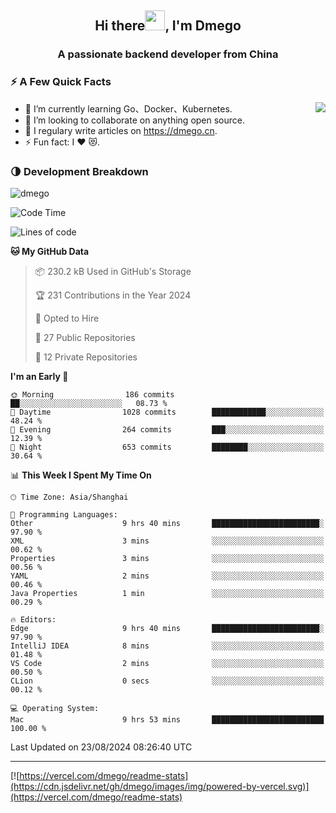 <h2 align="center">Hi there<img src="https://cdn.jsdelivr.net/gh/dmego/images/img/Hi.gif" height="32" />, I'm Dmego </h2>
<h3 align="center">A passionate backend developer from China</h3>

### ⚡️ A Few Quick Facts

<img align="right" src="https://readme-stats-dmego.vercel.app/api?username=dmego&show_icons=true&icon_color=1573B3&hide_title=true&text_color=718096&bg_color=00000000&hide_border=true"/>

<ul>
    <li> 🌱 I’m currently learning Go、Docker、Kubernetes.</li>
    <li> 👯 I’m looking to collaborate on anything open source.</li>
    <li> 📝 I regulary write articles on <a href="https://dmego.cn">https://dmego.cn</a>.</li>
    <li> ⚡ Fun fact: I ❤️ 😻.</li>
</ul>

### 🌗 Development Breakdown

<img src="https://komarev.com/ghpvc/?username=dmego" alt="dmego" />

<!--START_SECTION:waka-->
![Code Time](http://img.shields.io/badge/Code%20Time-2%2C898%20hrs%203%20mins-blue)

![Lines of code](https://img.shields.io/badge/From%20Hello%20World%20I%27ve%20Written-688.3%20thousand%20lines%20of%20code-blue)

**🐱 My GitHub Data** 

> 📦 230.2 kB Used in GitHub's Storage 
 > 
> 🏆 231 Contributions in the Year 2024
 > 
> 💼 Opted to Hire
 > 
> 📜 27 Public Repositories 
 > 
> 🔑 12 Private Repositories 
 > 
**I'm an Early 🐤** 

```text
🌞 Morning                186 commits         ██░░░░░░░░░░░░░░░░░░░░░░░   08.73 % 
🌆 Daytime                1028 commits        ████████████░░░░░░░░░░░░░   48.24 % 
🌃 Evening                264 commits         ███░░░░░░░░░░░░░░░░░░░░░░   12.39 % 
🌙 Night                  653 commits         ████████░░░░░░░░░░░░░░░░░   30.64 % 
```


📊 **This Week I Spent My Time On** 

```text
🕑︎ Time Zone: Asia/Shanghai

💬 Programming Languages: 
Other                    9 hrs 40 mins       ████████████████████████░   97.90 % 
XML                      3 mins              ░░░░░░░░░░░░░░░░░░░░░░░░░   00.62 % 
Properties               3 mins              ░░░░░░░░░░░░░░░░░░░░░░░░░   00.56 % 
YAML                     2 mins              ░░░░░░░░░░░░░░░░░░░░░░░░░   00.46 % 
Java Properties          1 min               ░░░░░░░░░░░░░░░░░░░░░░░░░   00.29 % 

🔥 Editors: 
Edge                     9 hrs 40 mins       ████████████████████████░   97.90 % 
IntelliJ IDEA            8 mins              ░░░░░░░░░░░░░░░░░░░░░░░░░   01.48 % 
VS Code                  2 mins              ░░░░░░░░░░░░░░░░░░░░░░░░░   00.50 % 
CLion                    0 secs              ░░░░░░░░░░░░░░░░░░░░░░░░░   00.12 % 

💻 Operating System: 
Mac                      9 hrs 53 mins       █████████████████████████   100.00 % 
```


 Last Updated on 23/08/2024 08:26:40 UTC
<!--END_SECTION:waka-->

---

[![https://vercel.com/dmego/readme-stats](https://cdn.jsdelivr.net/gh/dmego/images/img/powered-by-vercel.svg)](https://vercel.com/dmego/readme-stats)

